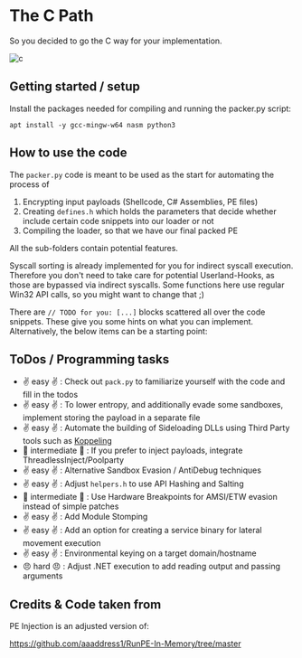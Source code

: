 # The C Path

So you decided to go the C way for your implementation.

![c](https://github.com/S3cur3Th1sSh1t/maldevx33fcon/assets/27858067/a5367ed4-d16c-456c-959b-583ef2fc9ab4)


## Getting started / setup

Install the packages needed for compiling and running the packer.py script:

`apt install -y gcc-mingw-w64 nasm python3`

## How to use the code

The `packer.py` code is meant to be used as the start for automating the process of
1. Encrypting input payloads (Shellcode, C# Assemblies, PE files)
2. Creating `defines.h` which holds the parameters that decide whether include certain code snippets into our loader or not 
4. Compiling the loader, so that we have our final packed PE

All the sub-folders contain potential features.

Syscall sorting is already implemented for you for indirect syscall execution. Therefore you don't need to take care for potential Userland-Hooks, as those are bypassed via indirect syscalls. Some functions here use regular Win32 API calls, so you might want to change that ;)

There are `// TODO for you: [...]` blocks scattered all over the code snippets. These give you some hints on what you can implement. Alternatively, the below items can be a starting point:

## ToDos / Programming tasks

- :v: easy :v: : Check out `pack.py` to familiarize yourself with the code and fill in the todos
- :v: easy :v: : To lower entropy, and additionally evade some sandboxes, implement storing the payload in a separate file
- :v: easy :v: : Automate the building of Sideloading DLLs using Third Party tools such as [Koppeling](https://github.com/monoxgas/Koppeling) 
- :facepunch: intermediate :facepunch: : If you prefer to inject payloads, integrate ThreadlessInject/Poolparty
- :v: easy :v: : Alternative Sandbox Evasion / AntiDebug techniques
- :v: easy :v: : Adjust `helpers.h` to use API Hashing and Salting
- :facepunch: intermediate :facepunch: : Use Hardware Breakpoints for AMSI/ETW evasion instead of simple patches
- :v: easy :v: : Add Module Stomping
- :v: easy :v: : Add an option for creating a service binary for lateral movement execution
- :v: easy :v: : Environmental keying on a target domain/hostname
- 😠 hard 😠 : Adjust .NET execution to add reading output and passing arguments

## Credits & Code taken from

PE Injection is an adjusted version of: 

https://github.com/aaaddress1/RunPE-In-Memory/tree/master
